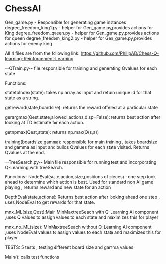 # ChessAI
Gen_game.py - Responsible for generating game instances
degree_freedom_king1.py - helper for Gen_game.py,provides actions for King
degree_freedom_queen.py - helper for Gen_game.py,provides actions for queen
degree_freedom_king2.py - helper for Gen_game.py,provides actions for enemy king

All 4 files are from the following link:
https://github.com/PhilipAD/Chess-Q-learning-Reinforcement-Learning


--QTrain.py--
file responsible for training and generating Qvalues for each state

Functions: 

statetoIndex(state): takes np.array as input and return unique id for that state as a string.

getreward(state,boardsize): returns the reward offered at a particular state

gerargmax(Qest,state,allowed_actions,disp=False): returns best action after looking at TD estimate for each action.

getnpmax(Qest,state): returns np.max(Q(s,a))

training(boardsize,gamma): responsible for main training , takes boardsize and gamma as input and builds Qvalues for each state visited. Returns Qvalues at the end.


--TreeSearch.py--
Main file responsible for running test and incorporating Q-Learning with treeSearch.

Functions-
NodeEval(state,action,size,positions of pieces) : one step look ahead to determine which action is best. Used for standard non AI game playing , returns reward and new state for an action

DepthEval(state,actions): Returns best action after looking ahead one step , uses NodeEval to get rewards for that state.

mnx_ML(size,Qest):Main MinMaxtreeSeach with Q-Learning AI component ,uses Q values to assign values to each state and maximizes this for player

mnx_no_ML(size): MinMaxtreeSeach without Q-Learning AI component ,uses NodeEval values to assign values to each state and maximizes this for player

TESTS:
5 tests , testing different board size and gamma values

Main():
calls test functions

